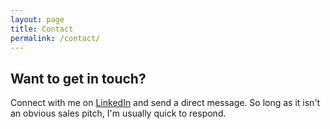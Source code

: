 ```yaml
---
layout: page
title: Contact
permalink: /contact/
---
```


## Want to get in touch?

Connect with me on [LinkedIn](https://www.linkedin.com/in/davidajuan/) and send a direct message.  So long as it isn't an obvious sales pitch, I'm usually quick to respond.